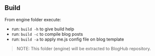 ## Build

From engine folder execute:

* run: ```build -h``` to give build help
* run: ```build -c``` to compile blog posts
* run: ```build -a``` to apply me.js config file on blog template

> NOTE: This folder (engine) will be extracted to BlogHub repository.